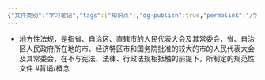 ```yaml
---
{"文件类别":"学习笔记","tags":["知识点"],"dg-publish":true,"permalink":"/学习笔记studyup/知识点cheese/地方性法规/","dgPassFrontmatter":true,"created":"2024-09-12T16:05:44.990+08:00","updated":"2024-09-12T16:06:30.627+08:00"}
---
```


- 地方性法规，是指省、自治区、直辖市的人民代表大会及其常委会，省、自治区人民政府所在地的市、经济特区市和国务院批准的较大的市的人民代表大会及其常委会，在不与宪法、法律、行政法规相抵触的前提下，所制定的规范性文件 #背诵/概念 